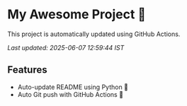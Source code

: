 # My Awesome Project 🚀

This project is automatically updated using GitHub Actions.

_Last updated: 2025-06-07 12:59:44 IST_

## Features
- Auto-update README using Python 🐍
- Auto Git push with GitHub Actions 🤖
